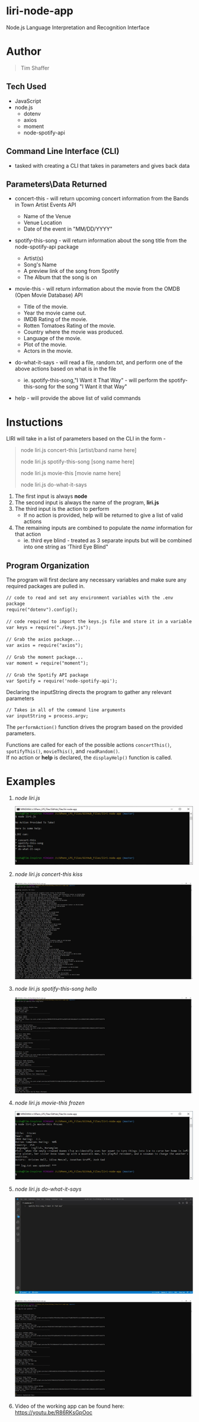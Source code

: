 # liri-node-app
Node.js Language Interpretation and Recognition Interface

# Author 
> Tim Shaffer

## Tech Used
* JavaScript
* node.js
    * dotenv
    * axios
    * moment
    * node-spotify-api
 

## Command Line Interface (CLI) 
* tasked with creating a CLI that takes in parameters and gives back data

## Parameters\Data Returned

* concert-this - will return upcoming concert information from the Bands in Town Artist Events API
    * Name of the Venue
    * Venue Location
    * Date of the event in "MM/DD/YYYY"

* spotify-this-song - will return information about the song title from the node-spotify-api package
    * Artist(s)
    * Song's Name
    * A preview link of the song from Spotify
    * The Album that the song is on

* movie-this - will return information about the movie from the OMDB (Open Movie Database) API 
    * Title of the movie.
    * Year the movie came out.
    * IMDB Rating of the movie.
    * Rotten Tomatoes Rating of the movie.
    * Country where the movie was produced.
    * Language of the movie.
    * Plot of the movie.
    * Actors in the movie.   

* do-what-it-says - will read a file, random.txt, and perform one of the above actions based on what is in the file
    * ie.  spotify-this-song,"I Want it That Way" - will perform the spotify-this-song for the song "I Want it that Way"

* help - will provide the above list of valid commands 

# Instuctions 
LIRI will take in a list of parameters based on the CLI in the form - 

> node liri.js concert-this [artist/band name here]
>
> node liri.js spotify-this-song [song name here]
>
> node liri.js movie-this [movie name here]
>
> node liri.js do-what-it-says

1.  The first input is always **node** 
1.  The second input is always the name of the program, **liri.js** 
1.  The third input is the action to perform
    * If no action is provided, help will be returned to give a list of valid actions
1.  The remaining inputs are combined to populate the *name* information for that action
    * ie. third eye blind - treated as 3 separate inputs but will be combined into one string as 'Third Eye Blind"

## Program Organization

The program will first declare any necessary variables and make sure any required packages are pulled in.

    // code to read and set any environment variables with the .env package 
    require("dotenv").config();

    // code required to import the keys.js file and store it in a variable 
    var keys = require("./keys.js");

    // Grab the axios package...
    var axios = require("axios");

    // Grab the moment package...
    var moment = require("moment");

    // Grab the Spotify API package
    var Spotify = require('node-spotify-api');

Declaring the inputString directs the program to gather any relevant parameters

    // Takes in all of the command line arguments
    var inputString = process.argv;

The `performAction()` function drives the program based on the provided parameters.

Functions are called for each of the possible actions `concertThis()`, `spotifyThis()`, `movieThis()`, and `readRandom()`.  
If no action or **help** is declared, the `displayHelp()` function is called.


# Examples

1.  *node liri.js*

    ![Screenshot for No Action](/testing/screenshots/no_input.jpg)

1.  *node liri.js concert-this kiss*
    
    ![Screenshot for concert-this kiss](/testing/screenshots/concert-this_kiss.jpg)

1.  *node liri.js spotify-this-song hello*

    ![Screenshot for spotify-this-song hello](/testing/screenshots/spotify-this-song_hello.jpg)

1.  *node liri.js movie-this frozen*

    ![Screenshot for movie-this frozen](/testing/screenshots/movie-this_frozen.jpg)

1.  *node liri.js do-what-it-says*

    ![Screenshot for random.txt](/testing/screenshots/random.jpg)

    ![Screenshot for do-what-it-says](/testing/screenshots/do-what-it-says.jpg)


1. Video of the working app can be found here: https://youtu.be/R86RKsGpOoc

